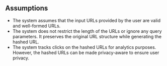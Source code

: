 ## Assumptions

- The system assumes that the input URLs provided by the user are valid and well-formed URLs.
- The system does not restrict the length of the URLs or ignore any query parameters. It preserves the original URL structure while generating the hashed URL.
- The system tracks clicks on the hashed URLs for analytics purposes. However, the hashed URLs can be made privacy-aware to ensure user privacy.